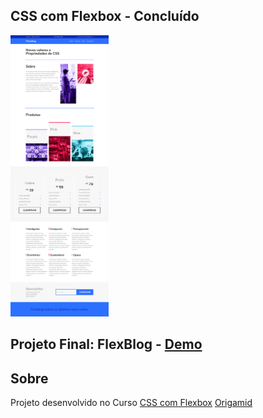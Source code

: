 ## CSS com Flexbox - Concluído

<img src="./readme/flexblog.png" alt="flexblog" height="450">

## Projeto Final: FlexBlog - [Demo](https://matheusgomesweb.github.io/Cursos/Programacao/FrontEnd/Cursos-Origamid/CSS-com-Flexbox/FlexBlog/index.html)

## Sobre

Projeto desenvolvido no Curso [CSS com Flexbox](https://www.origamid.com/curso/css-flexbox/) [Origamid](https://www.origamid.com/)
